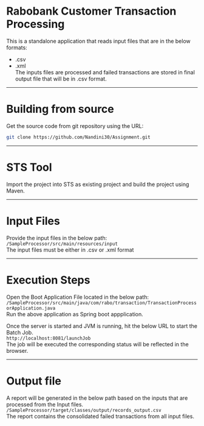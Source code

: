 # Rabobank Customer Transaction Processing
This is a standalone application that reads input files that are in the below formats:<br>
* .csv<br>
* .xml<br>
The inputs files are processed and failed transactions are stored in final output file that will be in .csv format.

-------------
# Building from source
Get the source code from git repository using the URL:<br>
```bash
git clone https://github.com/Nandini30/Assignment.git
```
-------------
# STS Tool
Import the project into STS as existing project and build the project using Maven.

-------------
# Input Files
Provide the input files in the below path:<br>
`/SampleProcessor/src/main/resources/input` <br>
The input files must be either in .csv or .xml format

-------------
# Execution Steps
Open the Boot Application File located in the below path:<br>
`/SampleProcessor/src/main/java/com/rabo/transaction/TransactionProcessorApplication.java`<br>
Run the above application as Spring boot appplication. <br>

Once the server is started and JVM is running, hit the below URL to start the Batch Job.<br>
`http://localhost:8081/launchJob`<br>
The job will be executed the corresponding status will be reflected in the browser.

-------------
# Output file
A report will be generated in the below path based on the inputs that are processed from the Input files.<br>
`/SampleProcessor/target/classes/output/records_output.csv`<br>
The report contains the consolidated failed transactions from all input files.
